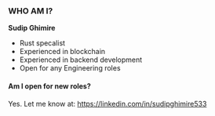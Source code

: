 ### WHO AM I?
**Sudip Ghimire**
- Rust specalist
- Experienced in blockchain
- Experienced in backend development
- Open for any Engineering roles

#### Am I open for new roles?
Yes. Let me know at: https://linkedin.com/in/sudipghimire533
